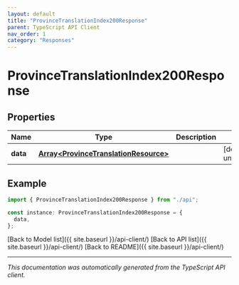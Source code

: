 ```yaml
---
layout: default
title: "ProvinceTranslationIndex200Response"
parent: TypeScript API Client
nav_order: 1
category: "Responses"
---
```


# ProvinceTranslationIndex200Response

## Properties

| Name     | Type                                                                           | Description | Notes                  |
| -------- | ------------------------------------------------------------------------------ | ----------- | ---------------------- |
| **data** | [**Array&lt;ProvinceTranslationResource&gt;**](ProvinceTranslationResource.md) |             | [default to undefined] |

## Example

```typescript
import { ProvinceTranslationIndex200Response } from "./api";

const instance: ProvinceTranslationIndex200Response = {
  data,
};
```

[Back to Model list]({{ site.baseurl }}/api-client/) [Back to API list]({{ site.baseurl }}/api-client/) [Back to README]({{ site.baseurl }}/api-client/)

---

_This documentation was automatically generated from the TypeScript API client._
